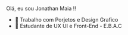 Olá, eu sou Jonathan Maia !!

- 🔭 Trabalho com Porjetos e Design Grafico
- 📘 Estudante de UX UI e Front-End - E.B.A.C

